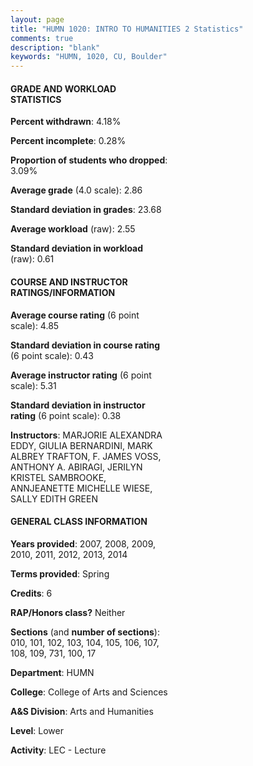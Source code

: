 ```yaml
---
layout: page
title: "HUMN 1020: INTRO TO HUMANITIES 2 Statistics"
comments: true
description: "blank"
keywords: "HUMN, 1020, CU, Boulder"
--- 
```

<head>
<script src="https://ajax.googleapis.com/ajax/libs/jquery/2.1.3/jquery.min.js"></script>
<script src="https://dl.dropboxusercontent.com/s/pc42nxpaw1ea4o9/highcharts.js?dl=0"></script>
<!-- <script src="../assets/js/highcharts.js"></script> -->
<style type="text/css">@font-face {
	font-family: "Bebas Neue";
	src: url(https://www.filehosting.org/file/details/544349/BebasNeue%20Regular.otf) format("opentype");
	}
	h1.Bebas { 
		font-family: "Bebas Neue", Verdana, Tahoma;
	}
</style>
</head>
<body>
	<div id="container" style="float: right; width: 45%; height: 88%; margin-left: 2.5%; margin-right: 2.5%;"></div>
	<script language="JavaScript">
		$(document).ready(function() {
		var chart = {type: 'column'};
		var title = {text: 'Grade Distribution'};
		var xAxis = {categories: ['A','B','C','D','F'],crosshair: true};
		var yAxis = {min: 0,title: {text: 'Percentage'}};
		var tooltip = {headerFormat: '<center><b><span style="font-size:20px">{point.key}</span></b></center>',
		               pointFormat: '<td style="padding:0"><b>{point.y:.1f}%</b></td>',
		               footerFormat: '</table>',shared: true,useHTML: true};
		var plotOptions = {column: {pointPadding: 0.0,borderWidth: 0}};  
		var credits = {enabled: false};var series= [{name: 'Percent',data: [30.95,43.92,17.99,3.93,3.2,]}];
		var json = {};
		json.chart = chart;
		json.title = title;
		json.tooltip = tooltip;
		json.xAxis = xAxis;
		json.yAxis = yAxis;  
		json.series = series;
		json.plotOptions = plotOptions;  
		json.credits = credits;
		$('#container').highcharts(json);
	});
	</script>
</body>
			   
#### GRADE AND WORKLOAD STATISTICS

**Percent withdrawn**: 4.18%

**Percent incomplete**: 0.28%

**Proportion of students who dropped**: 3.09%

**Average grade** (4.0 scale): 2.86

**Standard deviation in grades**: 23.68

**Average workload** (raw): 2.55

**Standard deviation in workload** (raw): 0.61

#### COURSE AND INSTRUCTOR RATINGS/INFORMATION

**Average course rating** (6 point scale): 4.85

**Standard deviation in course rating** (6 point scale): 0.43

**Average instructor rating** (6 point scale): 5.31

**Standard deviation in instructor rating** (6 point scale): 0.38

**Instructors**: MARJORIE ALEXANDRA EDDY, GIULIA BERNARDINI, MARK ALBREY TRAFTON, F. JAMES VOSS, ANTHONY A. ABIRAGI, JERILYN KRISTEL SAMBROOKE, ANNJEANETTE MICHELLE WIESE, SALLY EDITH GREEN

#### GENERAL CLASS INFORMATION

**Years provided**: 2007, 2008, 2009, 2010, 2011, 2012, 2013, 2014

**Terms provided**: Spring

**Credits**: 6

**RAP/Honors class?** Neither

**Sections** (and **number of sections**): 010, 101, 102, 103, 104, 105, 106, 107, 108, 109, 731, 100, 17

**Department**: HUMN

**College**: College of Arts and Sciences

**A&S Division**: Arts and Humanities

**Level**: Lower

**Activity**: LEC - Lecture